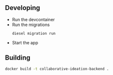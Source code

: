 ## Developing

- Run the devcontainer
- Run the migrations
    ```bash
    diesel migration run
    ```
- Start the app

## Building

```bash
docker build -t collaborative-ideation-backend .
```